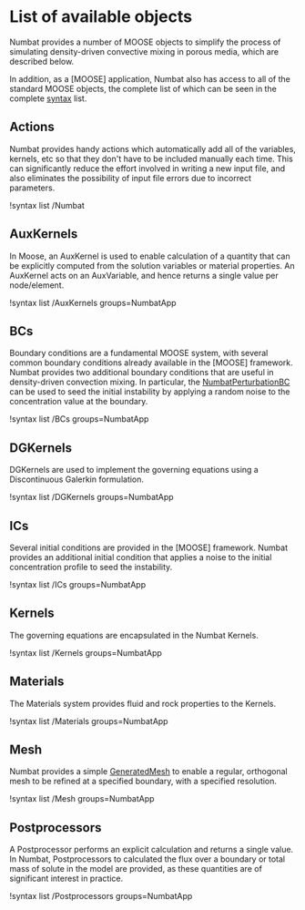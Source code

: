 # List of available objects

Numbat provides a number of MOOSE objects to simplify the process of simulating density-driven convective mixing in porous media, which are described below.

In addition, as a [MOOSE] application, Numbat also has access to all of the standard MOOSE objects, the complete list of which can be seen in the complete [syntax](syntax/index.md) list.

## Actions

Numbat provides handy actions which automatically add all of the variables, kernels, etc
so that they don't have to be included manually each time. This can significantly reduce the
effort involved in writing a new input file, and also eliminates the possibility of input
file errors due to incorrect parameters.

!syntax list /Numbat

## AuxKernels

In Moose, an AuxKernel is used to enable calculation of a quantity that can be explicitly computed from the solution variables or material properties. An AuxKernel acts on an AuxVariable, and hence returns a single value per node/element.

!syntax list /AuxKernels groups=NumbatApp

## BCs

Boundary conditions are a fundamental MOOSE system, with several common boundary conditions already available in the [MOOSE] framework. Numbat provides two additional boundary conditions that are useful in density-driven convection mixing. In particular, the [NumbatPerturbationBC](/NumbatPerturbationBC.md) can be used to seed the initial instability by applying a random noise to the concentration value at the boundary.

!syntax list /BCs groups=NumbatApp

## DGKernels

DGKernels are used to implement the governing equations using a Discontinuous Galerkin formulation.

!syntax list /DGKernels groups=NumbatApp

## ICs

Several initial conditions are provided in the [MOOSE] framework. Numbat provides an additional initial condition that applies a noise to the initial concentration profile to seed the instability.

!syntax list /ICs groups=NumbatApp

## Kernels

The governing equations are encapsulated in the Numbat Kernels.

!syntax list /Kernels groups=NumbatApp

## Materials

The Materials system provides fluid and rock properties to the Kernels.

!syntax list /Materials groups=NumbatApp

## Mesh

Numbat provides a simple [GeneratedMesh](/GeneratedMesh.md) to enable a regular, orthogonal mesh to be refined at a specified boundary, with a specified resolution.

!syntax list /Mesh groups=NumbatApp

## Postprocessors

A Postprocessor performs an explicit calculation and returns a single value. In Numbat, Postprocessors to calculated the flux over a boundary or total mass of solute in the model are provided, as these quantities are of significant interest in practice.

!syntax list /Postprocessors groups=NumbatApp
